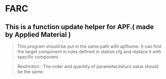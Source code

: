 # FARC
##  This is a function update helper for APF.( made by Applied Material )
> This program should be put in the same path with apfhome.
It can find the target component in rules defined in station.cfg and replace it with specific component.

> Restriction : The order and quantity of parameter/return value should be the same.
